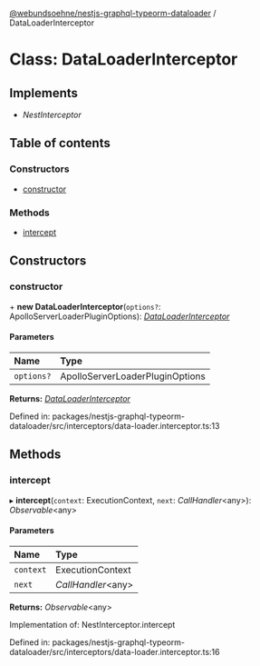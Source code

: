 [@webundsoehne/nestjs-graphql-typeorm-dataloader](../README.md) / DataLoaderInterceptor

# Class: DataLoaderInterceptor

## Implements

- *NestInterceptor*

## Table of contents

### Constructors

- [constructor](dataloaderinterceptor.md#constructor)

### Methods

- [intercept](dataloaderinterceptor.md#intercept)

## Constructors

### constructor

\+ **new DataLoaderInterceptor**(`options?`: ApolloServerLoaderPluginOptions): [*DataLoaderInterceptor*](dataloaderinterceptor.md)

#### Parameters

| Name | Type |
| :------ | :------ |
| `options?` | ApolloServerLoaderPluginOptions |

**Returns:** [*DataLoaderInterceptor*](dataloaderinterceptor.md)

Defined in: packages/nestjs-graphql-typeorm-dataloader/src/interceptors/data-loader.interceptor.ts:13

## Methods

### intercept

▸ **intercept**(`context`: ExecutionContext, `next`: *CallHandler*<any\>): *Observable*<any\>

#### Parameters

| Name | Type |
| :------ | :------ |
| `context` | ExecutionContext |
| `next` | *CallHandler*<any\> |

**Returns:** *Observable*<any\>

Implementation of: NestInterceptor.intercept

Defined in: packages/nestjs-graphql-typeorm-dataloader/src/interceptors/data-loader.interceptor.ts:16
